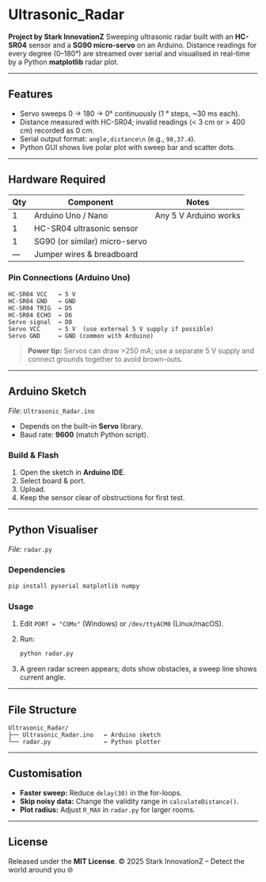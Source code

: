 # Ultrasonic\_Radar

**Project by Stark InnovationZ**
Sweeping ultrasonic radar built with an **HC-SR04** sensor and a **SG90 micro-servo** on an Arduino. Distance readings for every degree (0–180°) are streamed over serial and visualised in real-time by a Python **matplotlib** radar plot.

---

## Features

* Servo sweeps 0 → 180 → 0° continuously (1 ° steps, \~30 ms each).
* Distance measured with HC-SR04; invalid readings (< 3 cm or > 400 cm) recorded as 0 cm.
* Serial output format: `angle,distance\n` (e.g., `90,37.4`).
* Python GUI shows live polar plot with sweep bar and scatter dots.

---

## Hardware Required

| Qty | Component                     | Notes                 |
| --- | ----------------------------- | --------------------- |
| 1   | Arduino Uno / Nano            | Any 5 V Arduino works |
| 1   | HC-SR04 ultrasonic sensor     |                       |
| 1   | SG90 (or similar) micro-servo |                       |
| —   | Jumper wires & breadboard     |                       |

### Pin Connections (Arduino Uno)

```text
HC-SR04 VCC   → 5 V
HC-SR04 GND   → GND
HC-SR04 TRIG  → D5
HC-SR04 ECHO  → D6
Servo signal  → D8
Servo VCC     → 5 V  (use external 5 V supply if possible)
Servo GND     → GND (common with Arduino)
```

> **Power tip:** Servos can draw >250 mA; use a separate 5 V supply and connect grounds together to avoid brown-outs.

---

## Arduino Sketch

*File:* `Ultrasonic_Radar.ino`

* Depends on the built-in **Servo** library.
* Baud rate: **9600** (match Python script).

### Build & Flash

1. Open the sketch in **Arduino IDE**.
2. Select board & port.
3. Upload.
4. Keep the sensor clear of obstructions for first test.

---

## Python Visualiser

*File:* `radar.py`

### Dependencies

```bash
pip install pyserial matplotlib numpy
```

### Usage

1. Edit `PORT = "COMx"` (Windows) or `/dev/ttyACM0` (Linux/macOS).
2. Run:

   ```bash
   python radar.py
   ```
3. A green radar screen appears; dots show obstacles, a sweep line shows current angle.

---

## File Structure

```text
Ultrasonic_Radar/
├── Ultrasonic_Radar.ino   ← Arduino sketch
└── radar.py               ← Python plotter
```

---

## Customisation

* **Faster sweep:** Reduce `delay(30)` in the for-loops.
* **Skip noisy data:** Change the validity range in `calculateDistance()`.
* **Plot radius:** Adjust `R_MAX` in `radar.py` for larger rooms.

---

## License

Released under the **MIT License**.
© 2025 Stark InnovationZ – Detect the world around you 🌐
